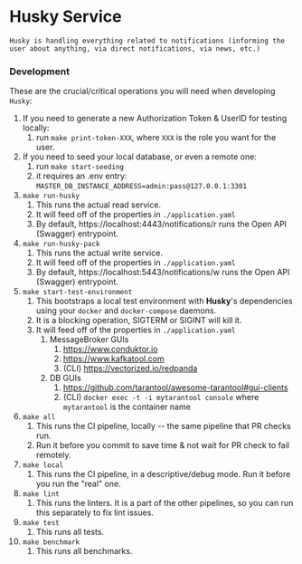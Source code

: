 # Husky Service

``Husky is handling everything related to notifications (informing the user about anything, via direct notifications, via news, etc.)``

### Development

These are the crucial/critical operations you will need when developing `Husky`:

1. If you need to generate a new Authorization Token & UserID for testing locally:
    1. run `make print-token-XXX`, where `XXX` is the role you want for the user.
2. If you need to seed your local database, or even a remote one:
    1. run `make start-seeding`
    2. it requires an .env entry: `MASTER_DB_INSTANCE_ADDRESS=admin:pass@127.0.0.1:3301`
3. `make run-husky`
    1. This runs the actual read service.
    2. It will feed off of the properties in `./application.yaml`
    3. By default, https://localhost:4443/notifications/r runs the Open API (Swagger) entrypoint.
4. `make run-husky-pack`
    1. This runs the actual write service.
    2. It will feed off of the properties in `./application.yaml`
    3. By default, https://localhost:5443/notifications/w runs the Open API (Swagger) entrypoint.
5. `make start-test-environment`
    1. This bootstraps a local test environment with **Husky**'s dependencies using your `docker` and `docker-compose` daemons.
    2. It is a blocking operation, SIGTERM or SIGINT will kill it.
    3. It will feed off of the properties in `./application.yaml`
        1. MessageBroker GUIs
            1. https://www.conduktor.io
            2. https://www.kafkatool.com
            3. (CLI) https://vectorized.io/redpanda
        2. DB GUIs
            1. https://github.com/tarantool/awesome-tarantool#gui-clients
            2. (CLI) `docker exec -t -i mytarantool console` where `mytarantool` is the container name
6. `make all`
    1. This runs the CI pipeline, locally -- the same pipeline that PR checks run.
    2. Run it before you commit to save time & not wait for PR check to fail remotely.
7. `make local`
    1. This runs the CI pipeline, in a descriptive/debug mode. Run it before you run the "real" one.
8. `make lint`
    1. This runs the linters. It is a part of the other pipelines, so you can run this separately to fix lint issues.
9. `make test`
    1. This runs all tests.
10. `make benchmark`
    1. This runs all benchmarks.
